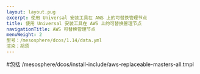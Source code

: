 ```yaml
---
layout: layout.pug
excerpt: 使用 Universal 安装工具在 AWS 上的可替换管理节点
title: 使用 Universal 安装工具在 AWS 上的可替换管理节点
navigationTitle: AWS 可替换管理节点
menuWeight: 2
型号：/mesosphere/dcos/1.14/data.yml
渲染：胡须
---
```


#包括 /mesosphere/dcos/install-include/aws-replaceable-masters-all.tmpl
